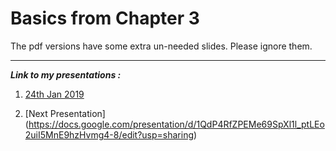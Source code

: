 # Basics from Chapter 3

The pdf versions have some extra un-needed slides. Please ignore them.
*** 

**_Link to my presentations :_**
1. [24th Jan 2019](https://docs.google.com/presentation/d/e/2PACX-1vTrb8mfLVySGR8y80zI4nt0pRt2WLsfXBEp-ks83mpjwGQ8UjObZTpVauwr_HgGIVzHjCXdj73EQf3i/pub?start=true&loop=false&delayms=3000)

2. [Next Presentation] (https://docs.google.com/presentation/d/1QdP4RfZPEMe69SpXl1l_ptLEo2uiI5MnE9hzHvmg4-8/edit?usp=sharing)
